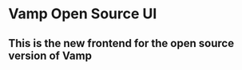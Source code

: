 Vamp Open Source UI
===================


This is the new frontend for the open source version of **Vamp**
----------
